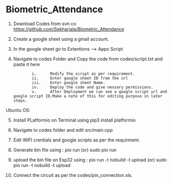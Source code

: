 # Biometric_Attendance

1.  Download Codes from svn co https://github.com/Sekharjala/Biometric_Attendance

2.  Create a google sheet using a gmail account.

3.  In the google sheet go to Extentions --> Apps Script

4.  Navigate to codes Folder and Copy the code from codes/script.txt and paste it here 
                
                i.      Modify the script as per requirement.
                ii.     Enter google sheet ID from the url 
                iii.    Enter google sheet Name.
                iv.     Deploy the code and give nessary permissions.
                v.      After Deployment we can see a google script url and google script ID.Make a note of this for editing purpose in later steps.
 
 
                 
Ubuntu OS:

5.  Install PLatformio  on Terminal using  pip3 install platformio

6.  Navigate to codes folder and edit src/main.cpp 

7.  Edit  WIFI crentials and google scripts as per the requirment.

8.  Generate bin file using : pio run (or) sudo pio run

9.  upload the bin file on Esp32  using : pio run -t nobuild -t upload (or) sudo pio run -t nobuild -t upload

10.  Connect the circuit as per the codes/pin_connection.xls.

